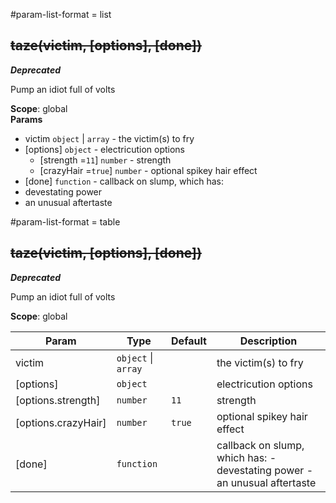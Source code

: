 #param-list-format = list
<a name="taze"></a>
## ~~taze(victim, [options], [done])~~
***Deprecated***

Pump an idiot full of volts

**Scope**: global  
**Params**

- victim <code>object</code> | <code>array</code> - the victim(s) to fry  
- \[options\] <code>object</code> - electricution options  
  - \[strength =<code>11</code>\] <code>number</code> - strength  
  - \[crazyHair =<code>true</code>\] <code>number</code> - optional spikey hair effect  
- \[done\] <code>function</code> - callback on slump, which has:
- devestating power
- an unusual aftertaste  


#param-list-format = table
<a name="taze"></a>
## ~~taze(victim, [options], [done])~~
***Deprecated***

Pump an idiot full of volts

**Scope**: global  

| Param | Type | Default | Description |
| --- | --- | --- | --- |
| victim | <code>object</code> \| <code>array</code> |  | the victim(s) to fry |
| [options] | <code>object</code> |  | electricution options |
| [options.strength] | <code>number</code> | <code>11</code> | strength |
| [options.crazyHair] | <code>number</code> | <code>true</code> | optional spikey hair effect |
| [done] | <code>function</code> |  | callback on slump, which has: - devestating power - an unusual aftertaste |


